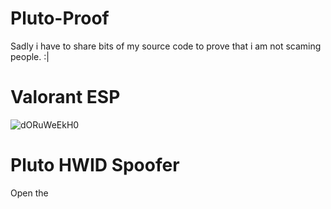# Pluto-Proof
Sadly i have to share bits of my source code to prove that i am not scaming people. :|

# Valorant ESP

![dORuWeEkH0](https://user-images.githubusercontent.com/104271057/183738425-f8760333-7b06-4866-ab8d-5c5fcb3cb9e0.png)

# Pluto HWID Spoofer

Open the 
